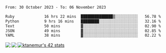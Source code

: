 <!--START_SECTION:waka-->

```txt
From: 30 October 2023 - To: 06 November 2023

Ruby             16 hrs 22 mins  ██████████████▒░░░░░░░░░░   56.78 %
Python           9 hrs 16 mins   ████████░░░░░░░░░░░░░░░░░   32.16 %
Text             50 mins         ▓░░░░░░░░░░░░░░░░░░░░░░░░   02.90 %
JSON             49 mins         ▓░░░░░░░░░░░░░░░░░░░░░░░░   02.85 %
YAML             38 mins         ▓░░░░░░░░░░░░░░░░░░░░░░░░   02.22 %
```

<!--END_SECTION:waka-->
<a href="https://github.com/anuraghazra/github-readme-stats">
  <img align="left" src="https://github-readme-stats.vercel.app/api?username=Tanesan&count_private=true&show_icons=true" />
<img align="left" src="https://github-readme-stats.vercel.app/api/top-langs/?username=Tanesan" />
</a>

[![ktanemur's 42 stats](https://badge42.vercel.app/api/v2/cl1wslf6s002109l771rng2w8/stats?cursusId=21&coalitionId=62)](https://github.com/JaeSeoKim/badge42)
